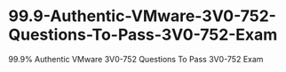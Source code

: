 # 99.9-Authentic-VMware-3V0-752-Questions-To-Pass-3V0-752-Exam
99.9% Authentic VMware 3V0-752 Questions To Pass 3V0-752 Exam
